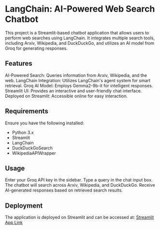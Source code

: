 # LangChain: AI-Powered Web Search Chatbot
This project is a Streamlit-based chatbot application that allows users to perform web searches using LangChain. It integrates multiple search tools, including Arxiv, Wikipedia, and DuckDuckGo, and utilizes an AI model from Groq for generating responses.

## Features
AI-Powered Search: Queries information from Arxiv, Wikipedia, and the web.
LangChain Integration: Utilizes LangChain's agent system for smart retrieval.
Groq AI Model: Employs Gemma2-9b-it for intelligent responses.
Streamlit UI: Provides an interactive and user-friendly chat interface.
Deployed on Streamlit: Accessible online for easy interaction.

## Requirements
Ensure you have the following installed:
- Python 3.x
- Streamlit
- LangChain
- DuckDuckGoSearch
- WikipediaAPIWrapper

## Usage
Enter your Groq API key in the sidebar.
Type a query in the chat input box.
The chatbot will search across Arxiv, Wikipedia, and DuckDuckGo.
Receive AI-generated responses based on retrieved search results.

## Deployment
The application is deployed on Streamlit and can be accessed at:
[Streamlit App Link](https://search-engine-erjp7xkztxjbcxjug4tmyo.streamlit.app/)

